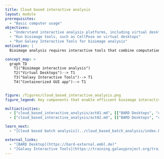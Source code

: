 ```yaml
---
title: Cloud based interactive analysis
layout: module
prerequisites:
  - "Basic computer usage"
objectives:
  - "Understand interactive analysis platforms, including virtual desktops, Galaxy interactive tools, and Jupyter notebooks for bioimage analysis."
  - "Run bioimage tools, such as CellPose on virtual desktops"
  - "Run Galaxy Interactive Tools for bioimage analysis"
motivation: |
  Bioimage analysis requires interactive tools that combine computational power with user-friendly interfaces, enabling researchers to process and analyze complex image datasets efficiently.In this course, we introduce BARD Virtual Desktop, Galaxy interactive tools, providing hands-on experience in deploy bioimage tools to these platforms.

concept_map: >
  graph TD
    T1("Bioimage interactive analysis") 
    T2("Virtual Desktops")--> T1
    T3("Galaxy Interactive Tools")--> T1
    T4("Containerized GUI app")--> T1
 

figure: /figures/cloud_based_interactive_analysis.png
figure_legend: Key components that enable efficient bioimage interactive analysis

multiactivities:
  - ["cloud_based_interactive_analysis/act01.md", [["BARD Desktops", "cloud_based_interactive_analysis/act01_bard01.md"], ["Galaxy Interactive Tools", "cloud_based_interactive_analysis/act01_git01.md"]]]
  - ["cloud_based_interactive_analysis/act02.md", [["BARD Desktops", "cloud_based_interactive_analysis/act02_bard_deploy_app.md"], ["Galaxy Interactive Tools", "cloud_based_interactive_analysis/act02_git_deploy_app.md"]]] 

learn_next:
  - "[Cloud based batch analysis](../cloud_based_batch_analysis/index.html)"

external_links:
  - "[BARD Desktop](https://bard-external.embl.de)"
  - "[Galaxy Interactive Tools](https://training.galaxyproject.org/training-material/topics/admin/tutorials/interactive-tools/tutorial.html) "
---
```


